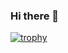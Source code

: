 ### Hi there 👋

[![trophy](https://github-profile-trophy.vercel.app/?username=heikyomuraichi)](https://github.com/heikyomuraichi/github-profile-trophy)

<!--
**heikyomuraichi/heikyomuraichi** is a ✨ _special_ ✨ repository because its `README.md` (this file) appears on your GitHub profile.

Here are some ideas to get you started:

- 🔭 I’m currently working on ...
- 🌱 I’m currently learning ...
- 👯 I’m looking to collaborate on ...
- 🤔 I’m looking for help with ...
- 💬 Ask me about ...
- 📫 How to reach me: ...
- 😄 Pronouns: ...
- ⚡ Fun fact: ...
-->
